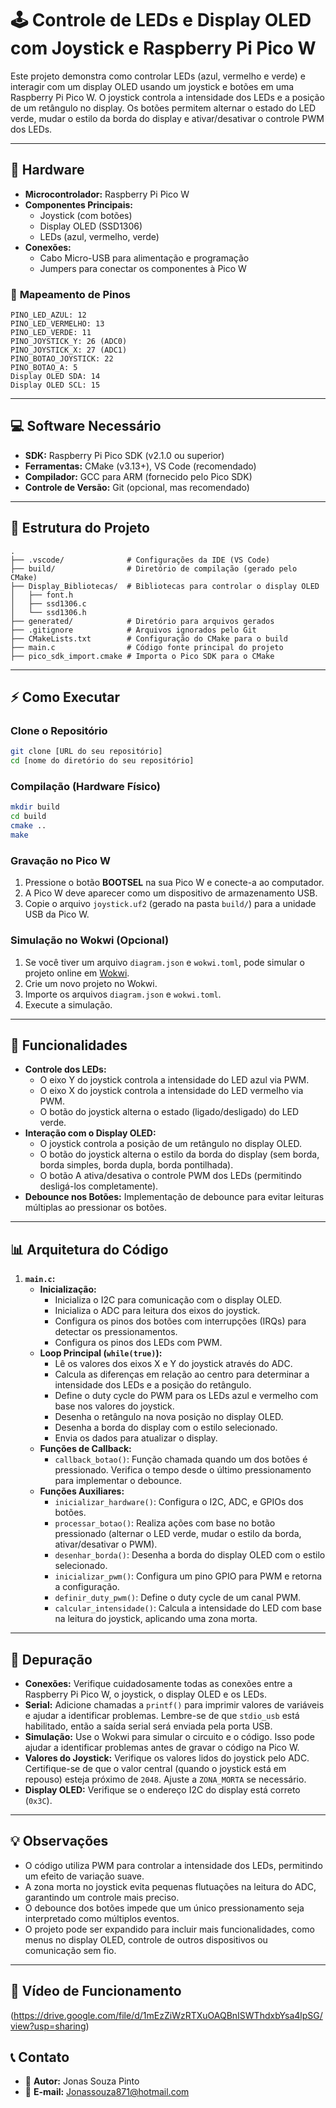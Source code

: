
# 🕹️ Controle de LEDs e Display OLED com Joystick e Raspberry Pi Pico W

Este projeto demonstra como controlar LEDs (azul, vermelho e verde) e interagir com um display OLED usando um joystick e botões em uma Raspberry Pi Pico W. O joystick controla a intensidade dos LEDs e a posição de um retângulo no display. Os botões permitem alternar o estado do LED verde, mudar o estilo da borda do display e ativar/desativar o controle PWM dos LEDs.

---

## 🔧 **Hardware**

*   **Microcontrolador:** Raspberry Pi Pico W
*   **Componentes Principais:**
    *   Joystick (com botões)
    *   Display OLED (SSD1306)
    *   LEDs (azul, vermelho, verde)
*   **Conexões:**
    *   Cabo Micro-USB para alimentação e programação
    *   Jumpers para conectar os componentes à Pico W

### 📍 **Mapeamento de Pinos**

```
PINO_LED_AZUL: 12
PINO_LED_VERMELHO: 13
PINO_LED_VERDE: 11
PINO_JOYSTICK_Y: 26 (ADC0)
PINO_JOYSTICK_X: 27 (ADC1)
PINO_BOTAO_JOYSTICK: 22
PINO_BOTAO_A: 5
Display OLED SDA: 14
Display OLED SCL: 15
```

---

## 💻 **Software Necessário**

*   **SDK:** Raspberry Pi Pico SDK (v2.1.0 ou superior)
*   **Ferramentas:** CMake (v3.13+), VS Code (recomendado)
*   **Compilador:** GCC para ARM (fornecido pelo Pico SDK)
*   **Controle de Versão:** Git (opcional, mas recomendado)

---

## 📁 **Estrutura do Projeto**

```
.
├── .vscode/              # Configurações da IDE (VS Code)
├── build/                # Diretório de compilação (gerado pelo CMake)
├── Display_Bibliotecas/  # Bibliotecas para controlar o display OLED
│   ├── font.h
│   ├── ssd1306.c
│   └── ssd1306.h
├── generated/            # Diretório para arquivos gerados
├── .gitignore            # Arquivos ignorados pelo Git
├── CMakeLists.txt        # Configuração do CMake para o build
├── main.c                # Código fonte principal do projeto
├── pico_sdk_import.cmake # Importa o Pico SDK para o CMake
```

---

## ⚡ **Como Executar**

### **Clone o Repositório**

```bash
git clone [URL do seu repositório]
cd [nome do diretório do seu repositório]
```

### **Compilação (Hardware Físico)**

```bash
mkdir build
cd build
cmake ..
make
```

### **Gravação no Pico W**

1.  Pressione o botão **BOOTSEL** na sua Pico W e conecte-a ao computador.
2.  A Pico W deve aparecer como um dispositivo de armazenamento USB.
3.  Copie o arquivo `joystick.uf2` (gerado na pasta `build/`) para a unidade USB da Pico W.

### **Simulação no Wokwi (Opcional)**

1.  Se você tiver um arquivo `diagram.json` e `wokwi.toml`, pode simular o projeto online em [Wokwi](https://wokwi.com/).
2.  Crie um novo projeto no Wokwi.
3.  Importe os arquivos `diagram.json` e `wokwi.toml`.
4.  Execute a simulação.

---

## 🚀 **Funcionalidades**

*   **Controle dos LEDs:**
    *   O eixo Y do joystick controla a intensidade do LED azul via PWM.
    *   O eixo X do joystick controla a intensidade do LED vermelho via PWM.
    *   O botão do joystick alterna o estado (ligado/desligado) do LED verde.
*   **Interação com o Display OLED:**
    *   O joystick controla a posição de um retângulo no display OLED.
    *   O botão do joystick alterna o estilo da borda do display (sem borda, borda simples, borda dupla, borda pontilhada).
    *   O botão A ativa/desativa o controle PWM dos LEDs (permitindo desligá-los completamente).
*   **Debounce nos Botões:** Implementação de debounce para evitar leituras múltiplas ao pressionar os botões.

---

## 📊 **Arquitetura do Código**

1.  **`main.c`:**
    *   **Inicialização:**
        *   Inicializa o I2C para comunicação com o display OLED.
        *   Inicializa o ADC para leitura dos eixos do joystick.
        *   Configura os pinos dos botões com interrupções (IRQs) para detectar os pressionamentos.
        *   Configura os pinos dos LEDs com PWM.
    *   **Loop Principal (`while(true)`):**
        *   Lê os valores dos eixos X e Y do joystick através do ADC.
        *   Calcula as diferenças em relação ao centro para determinar a intensidade dos LEDs e a posição do retângulo.
        *   Define o duty cycle do PWM para os LEDs azul e vermelho com base nos valores do joystick.
        *   Desenha o retângulo na nova posição no display OLED.
        *   Desenha a borda do display com o estilo selecionado.
        *   Envia os dados para atualizar o display.
    *   **Funções de Callback:**
        *   `callback_botao()`: Função chamada quando um dos botões é pressionado.  Verifica o tempo desde o último pressionamento para implementar o debounce.
    *   **Funções Auxiliares:**
        *   `inicializar_hardware()`:  Configura o I2C, ADC, e GPIOs dos botões.
        *   `processar_botao()`:  Realiza ações com base no botão pressionado (alternar o LED verde, mudar o estilo da borda, ativar/desativar o PWM).
        *   `desenhar_borda()`:  Desenha a borda do display OLED com o estilo selecionado.
        *   `inicializar_pwm()`:  Configura um pino GPIO para PWM e retorna a configuração.
        *   `definir_duty_pwm()`:  Define o duty cycle de um canal PWM.
        *   `calcular_intensidade()`:  Calcula a intensidade do LED com base na leitura do joystick, aplicando uma zona morta.

---

## 🐛 **Depuração**

*   **Conexões:** Verifique cuidadosamente todas as conexões entre a Raspberry Pi Pico W, o joystick, o display OLED e os LEDs.
*   **Serial:**  Adicione chamadas a `printf()` para imprimir valores de variáveis e ajudar a identificar problemas.  Lembre-se de que `stdio_usb` está habilitado, então a saída serial será enviada pela porta USB.
*   **Simulação:** Use o Wokwi para simular o circuito e o código. Isso pode ajudar a identificar problemas antes de gravar o código na Pico W.
*   **Valores do Joystick:**  Verifique os valores lidos do joystick pelo ADC.  Certifique-se de que o valor central (quando o joystick está em repouso) esteja próximo de `2048`.  Ajuste a `ZONA_MORTA` se necessário.
*   **Display OLED:** Verifique se o endereço I2C do display está correto (`0x3C`).

---

## 💡 Observações

*   O código utiliza PWM para controlar a intensidade dos LEDs, permitindo um efeito de variação suave.
*   A zona morta no joystick evita pequenas flutuações na leitura do ADC, garantindo um controle mais preciso.
*   O debounce dos botões impede que um único pressionamento seja interpretado como múltiplos eventos.
*   O projeto pode ser expandido para incluir mais funcionalidades, como menus no display OLED, controle de outros dispositivos ou comunicação sem fio.

---


## 🔗 **Vídeo de Funcionamento**

(https://drive.google.com/file/d/1mEzZiWzRTXuOAQBnISWThdxbYsa4lpSG/view?usp=sharing)

## 📞 **Contato**

*   👤 **Autor:** Jonas Souza Pinto
*   📧 **E-mail:** Jonassouza871@hotmail.com


